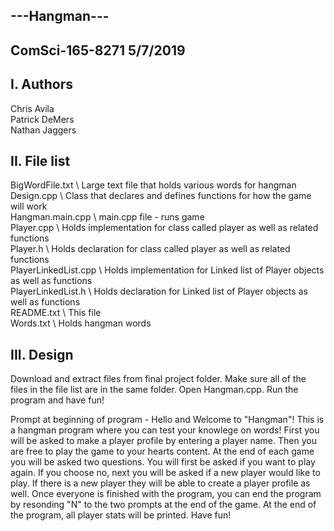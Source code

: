 ---Hangman---
------------

ComSci-165-8271
5/7/2019
------------

I. Authors
------------
Chris Avila \
Patrick DeMers \
Nathan Jaggers 

II. File list
----------
BigWordFile.txt \            Large text file that holds various words for hangman \
Design.cpp \                 Class that declares and defines functions for how the game will work \
Hangman.main.cpp \           main.cpp file - runs game \
Player.cpp \                 Holds implementation for class called player as well as related functions\
Player.h \                   Holds declaration for class called player as well as related functions\
PlayerLinkedList.cpp \       Holds implementation for Linked list of Player objects as well as functions\
PlayerLinkedList.h \         Holds declaration for Linked list of Player objects as well as functions\
README.txt \                 This file\
Words.txt \                  Holds hangman words 

III. Design
----------
Download and extract files from final project folder. Make sure all of the files
in the file list are in the same folder. Open Hangman.cpp. Run the program and 
have fun!

Prompt at beginning of program - 
    Hello and Welcome to "Hangman"!
    This is a hangman program where you can test your knowlege on words!
    First you will be asked to make a player profile by entering a player name.
    Then you are free to play the game to your hearts content. At the end 
    of each game you will be asked two questions. You will first be asked if 
    you want to play again. If you choose no, next you will be asked if a 
    new player would like to play. If there is a new player they will be able
    to create a player profile as well. Once everyone is finished with the 
    program, you can end the program by resonding "N" to the two prompts 
    at the end of the game.
    At the end of the program, all player stats will be printed.
    Have fun!
